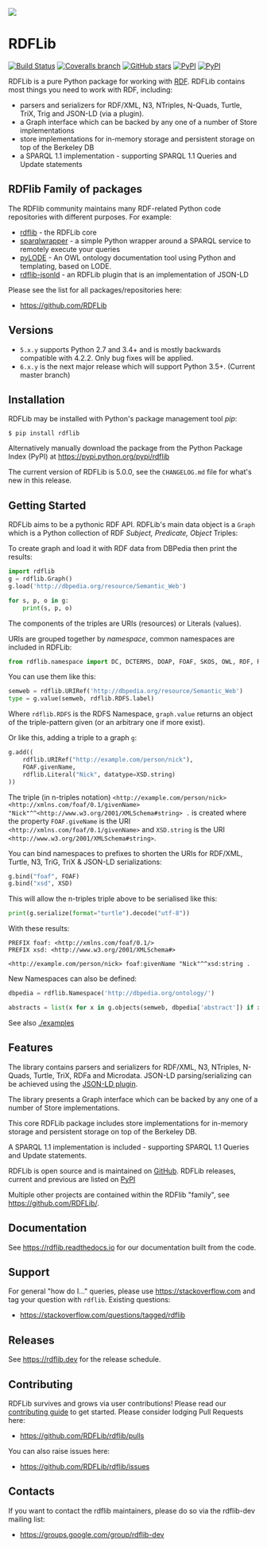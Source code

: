 ![](docs/_static/RDFlib.png)    

RDFLib
======
[![Build Status](https://travis-ci.org/RDFLib/rdflib.png?branch=master)](https://travis-ci.org/RDFLib/rdflib)
[![Coveralls branch](https://img.shields.io/coveralls/RDFLib/rdflib/master.svg)](https://coveralls.io/r/RDFLib/rdflib?branch=master)
[![GitHub stars](https://img.shields.io/github/stars/RDFLib/rdflib.svg)](https://github.com/RDFLib/rdflib/stargazers)
[![PyPI](https://img.shields.io/pypi/v/rdflib.svg)](https://pypi.python.org/pypi/rdflib)
[![PyPI](https://img.shields.io/pypi/pyversions/rdflib.svg)](https://pypi.python.org/pypi/rdflib)

RDFLib is a pure Python package for working with [RDF](http://www.w3.org/RDF/). RDFLib contains most things you need to work with RDF, including:

* parsers and serializers for RDF/XML, N3, NTriples, N-Quads, Turtle, TriX, Trig and JSON-LD (via a plugin).
* a Graph interface which can be backed by any one of a number of Store implementations
* store implementations for in-memory storage and persistent storage on top of the Berkeley DB
* a SPARQL 1.1 implementation - supporting SPARQL 1.1 Queries and Update statements

## RDFlib Family of packages
The RDFlib community maintains many RDF-related Python code repositories with different purposes. For example:

* [rdflib](https://github.com/RDFLib/rdflib) - the RDFLib core
* [sparqlwrapper](https://github.com/RDFLib/sparqlwrapper) - a simple Python wrapper around a SPARQL service to remotely execute your queries
* [pyLODE](https://github.com/RDFLib/pyLODE) - An OWL ontology documentation tool using Python and templating, based on LODE.
* [rdflib-jsonld](https://github.com/RDFLib/rdflib-jsonld) - an RDFLib plugin that is an implementation of JSON-LD

Please see the list for all packages/repositories here:

* <https://github.com/RDFLib>


## Versions

 * `5.x.y` supports Python 2.7 and 3.4+ and is mostly backwards compatible with 4.2.2. Only bug fixes will be applied.
 * `6.x.y` is the next major release which will support Python 3.5+. (Current master branch)


## Installation
RDFLib may be installed with Python's package management tool *pip*:

    $ pip install rdflib

Alternatively manually download the package from the Python Package
Index (PyPI) at https://pypi.python.org/pypi/rdflib

The current version of RDFLib is 5.0.0, see the ``CHANGELOG.md``
file for what's new in this release.


## Getting Started
RDFLib aims to be a pythonic RDF API. RDFLib's main data object is a `Graph` which is a Python collection
of RDF *Subject, Predicate, Object* Triples:

To create graph and load it with RDF data from DBPedia then print the results:

```python
import rdflib
g = rdflib.Graph()
g.load('http://dbpedia.org/resource/Semantic_Web')

for s, p, o in g:
    print(s, p, o)
```
The components of the triples are URIs (resources) or Literals
(values).

URIs are grouped together by *namespace*, common namespaces are
included in RDFLib:

```python
from rdflib.namespace import DC, DCTERMS, DOAP, FOAF, SKOS, OWL, RDF, RDFS, VOID, XMLNS, XSD
```

You can use them like this:

```python
semweb = rdflib.URIRef('http://dbpedia.org/resource/Semantic_Web')
type = g.value(semweb, rdflib.RDFS.label)
```
Where `rdflib.RDFS` is the RDFS Namespace, `graph.value` returns an
object of the triple-pattern given (or an arbitrary one if more
exist).

Or like this, adding a triple to a graph `g`:

```python
g.add((
    rdflib.URIRef("http://example.com/person/nick"),
    FOAF.givenName,
    rdflib.Literal("Nick", datatype=XSD.string)
))
```
The triple (in n-triples notation) `<http://example.com/person/nick> <http://xmlns.com/foaf/0.1/givenName> "Nick"^^<http://www.w3.org/2001/XMLSchema#string> .` 
is created where the property `FOAF.giveName` is the URI `<http://xmlns.com/foaf/0.1/givenName>` and `XSD.string` is the 
URI `<http://www.w3.org/2001/XMLSchema#string>`.

You can bind namespaces to prefixes to shorten the URIs for RDF/XML, Turtle, N3, TriG, TriX & JSON-LD serializations:

 ```python
g.bind("foaf", FOAF)
g.bind("xsd", XSD)
```
This will allow the n-triples triple above to be serialised like this:
 ```python
print(g.serialize(format="turtle").decode("utf-8"))
```

With these results:
```turtle
PREFIX foaf: <http://xmlns.com/foaf/0.1/>
PREFIX xsd: <http://www.w3.org/2001/XMLSchema#>

<http://example.com/person/nick> foaf:givenName "Nick"^^xsd:string .
```

New Namespaces can also be defined:

```python
dbpedia = rdflib.Namespace('http://dbpedia.org/ontology/')

abstracts = list(x for x in g.objects(semweb, dbpedia['abstract']) if x.language=='en')
```

See also [./examples](./examples)


## Features
The library contains parsers and serializers for RDF/XML, N3,
NTriples, N-Quads, Turtle, TriX, RDFa and Microdata. JSON-LD parsing/serializing can be achieved using the 
[JSON-LD plugin](https://github.com/RDFLib/rdflib-jsonld).

The library presents a Graph interface which can be backed by
any one of a number of Store implementations.

This core RDFLib package includes store implementations for
in-memory storage and persistent storage on top of the Berkeley DB.

A SPARQL 1.1 implementation is included - supporting SPARQL 1.1 Queries and Update statements.

RDFLib is open source and is maintained on [GitHub](https://github.com/RDFLib/rdflib/). RDFLib releases, current and previous
are listed on [PyPI](https://pypi.python.org/pypi/rdflib/)

Multiple other projects are contained within the RDFlib "family", see <https://github.com/RDFLib/>.


## Documentation
See <https://rdflib.readthedocs.io> for our documentation built from the code.


## Support
For general "how do I..." queries, please use https://stackoverflow.com and tag your question with `rdflib`. 
Existing questions:

* <https://stackoverflow.com/questions/tagged/rdflib>


## Releases
See <https://rdflib.dev> for the release schedule.


## Contributing

RDFLib survives and grows via user contributions!
Please read our [contributing guide](https://rdflib.readthedocs.io/en/stable/developers.html) to get started.
Please consider lodging Pull Requests here:

* <https://github.com/RDFLib/rdflib/pulls>

You can also raise issues here:

* <https://github.com/RDFLib/rdflib/issues>


## Contacts
If you want to contact the rdflib maintainers, please do so via the rdflib-dev mailing list:

* <https://groups.google.com/group/rdflib-dev>
